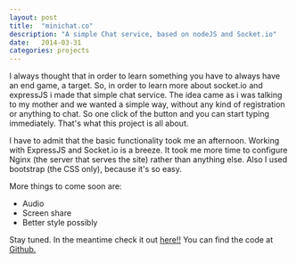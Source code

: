 ```yaml
---
layout: post
title:  "minichat.co"
description: "A simple Chat service, based on nodeJS and Socket.io"
date:   2014-03-31
categories: projects
---
```


I always thought that in order to learn something you have to always have an end game, a target. So, in order to learn more about socket.io and expressJS i made that simple chat service. The idea came as i was talking to my mother and we wanted a simple way, without any kind of registration or anything to chat. So one click of the button and you can start typing immediately. That's what this project is all about.

I have to admit that the basic functionality took me an afternoon. Working with ExpressJS and Socket.io is a breeze. It took me more time to configure Nginx (the server that serves the site) rather than anything else. Also I used bootstrap (the CSS only), because it's so easy.  

More things to come soon are:

* Audio
* Screen share
* Better style possibly

Stay tuned. In the meantime check it out [here!!](http://minichat.co) You can find the code at [Github.](https://github.com/skywritergr/minichat)